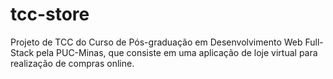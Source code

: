 # tcc-store
Projeto de TCC do Curso  de Pós-graduação em Desenvolvimento Web Full-Stack pela PUC-Minas, que consiste em uma aplicação de loje virtual para realização de compras online.
